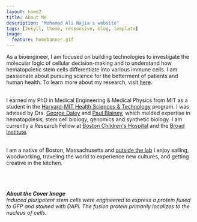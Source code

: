 ```yaml
---
layout: home2
title: About Me
description: "Mohamad Ali Najia's website"
tags: [Jekyll, theme, responsive, blog, template]
image:
  feature: homebanner.gif
---
```


As a bioengineer, I am focused on building technologies to investigate the molecular logic of cellular decision-making and to understand how hematopoietic stem cells differentiate into various immune cells. I am passionate about pursuing science for the betterment of patients and human health. To learn more about my research, visit <a href="{{ site.url }}/research" target="_blank">here</a>.<br /><br />

I earned my PhD in Medical Engineering & Medical Physics from MIT as a student in the <a href="https://hst.mit.edu/" target="_blank">Harvard-MIT Health Sciences & Technology</a> program. I was advised by Drs. <a href="https://daley.hms.harvard.edu/" target="_blank">George Daley</a> and <a href="https://blainey.mit.edu/" target="_blank">Paul Blainey</a>, which melded expertise in hematopoiesis, stem cell biology, genomics and synthetic biology. I am currently a Research Fellow at <a href="https://www.childrenshospital.org/" target="_blank">Boston Children's Hospital</a> and the <a href="https://www.broadinstitute.org/" target="_blank">Broad Institute</a>. <br /><br />

I am a native of Boston, Massachusetts and <a href="{{ site.url }}/personal" target="_blank">outside the lab</a> I enjoy sailing, woodworking, traveling the world to experience new cultures, and getting creative in the kitchen. <br /><br />


<br /><br />
<b><em>About the Cover Image</em></b>
<br />
<em>Induced pluripotent stem cells were engineered to express a protein fused to GFP and stained with DAPI. The fusion protein primarily localizes to the nucleus of cells.</em>
